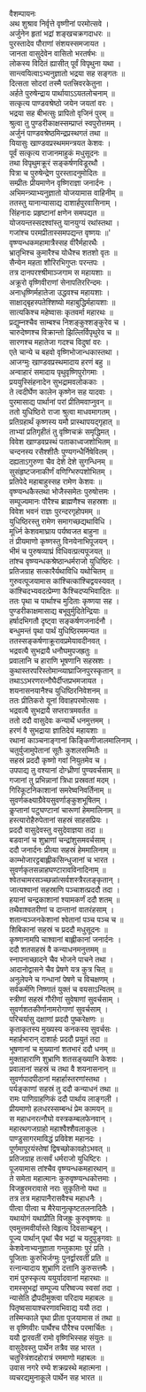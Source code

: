वैशम्पायनः  
अथ शुश्राव निर्वृत्ते वृष्णीनां परमोत्सवे ।  
अर्जुनेन हृतां भद्रां शङ्खचक्रगदाधरः ॥  
पुरस्तादेव पौराणां संशयस्समजायत ।  
जानता वासुदेवेन वासितो भरतर्षभः ॥  
लोकस्य विदितं ह्यासीत् पूर्वं विपृथुना यथा ।  
सान्त्वयित्वाऽभ्यनुज्ञातो भद्रया सह सङ्गतः ॥  
दित्सता सोदरां तस्मै पतत्त्रिवरकेतुना ।  
अर्हते पुरुषेन्द्राय पार्थायाऽऽयतलोचनाम् ॥  
सत्कृत्य पाण्डवश्रेष्ठो जयेन जयतां वरः ।  
भद्रया सह बीभत्सुः प्रापितो वृजिनं पुरम् ॥  
श्रुत्वा तु पुण्डरीकाक्षस्सम्प्राप्तं स्वपुरोत्तमम् ।  
अर्जुनं पाण्डवश्रेष्ठमिन्द्रप्रस्थगतं तथा ॥  
यियासुः खाण्डवप्रस्थममन्त्रयत केशवः ।  
पूर्वं सत्कृत्य राजानमाहुकं मधुसूदनः ॥  
तथा विपृथुमक्रूरं सङ्कर्षणविडूरथौ ।  
पित्रा च पुरुषेन्द्रेण पुरस्तादनुमोदितः ॥  
सम्प्रीतः प्रीयमाणेन वृष्णिराज्ञा जनार्दनः ।  
अभिमन्त्र्याभ्यनुज्ञातो योजयामास वाहिनीम् ॥  
ततस्तु यानान्यासाद्य दाशार्हपुरवासिनाम् ।  
सिंहनादः प्रहृष्टानां क्षणेन समपद्यत ॥  
योजयन्तस्सदश्वांस्तु यानयुग्यं रथांस्तथा ।  
गजांश्च परमप्रीतास्समपद्यन्त वृष्णयः ॥'  
वृष्ण्यन्धकमहामात्रैस्सह वीरैर्महारथैः ।  
भ्रातृभिश्च कुमारैश्च योधैश्च शतशो वृतः ॥  
सैन्येन महता शौरिरभिगुप्तः परन्तपः ।  
तत्र दानपरश्श्रीमाञ्जगाम स महायशाः ॥  
अक्रूरो वृष्णिवीराणां सेनापतिररिन्दमः ।  
अनाधृष्णिर्महातेजा उद्धवश्च महायशाः ।  
साक्षाद्बृहस्पतेश्शिष्यो महाबुद्धिर्महायशाः ॥  
सात्यकिश्च महेष्वासः कृतवर्मा महारथः ॥  
प्रद्युम्नश्चैव साम्बश्च निशङ्कुश्शङ्कुरेव च ।  
चारुदेष्णश्च विक्रान्तो झिल्लिर्विपृथुरेव च ॥  
सारणश्च महातेजा गदश्च विदुषां वरः ।  
एते चान्ये च बहवो वृष्णिभोजान्धकास्तथा ।  
आजग्मुः खाण्डवप्रस्थमादाय हरणं बहु ॥  
अन्वाहारं समादाय पृथुवृष्णिपुरोगमाः ।  
प्रययुस्सिंहनादेन सुभद्रामवलोककाः ।  
ते त्वदीर्घेण कालेन कृष्णेन सह यादवाः ।  
पुरमासाद्य पार्थानां परां प्रीतिमवाप्नुवन् ॥  
ततो युधिष्ठिरो राजा श्रुत्वा माधवमागतम् ।  
प्रतिग्रहार्थं कृष्णस्य यमौ प्रास्थापयद्गृहात् ॥  
ताभ्यां प्रतिगृहीतं तु वृष्णिचक्रं समृद्धिमत् ।  
विवेश खाण्डवप्रस्थं पताकाध्वजशोभितम् ॥  
चन्दनस्य रसैश्शीतैः पुण्यगन्धैर्निषेवितम् ।  
दह्यताऽगुरुणा चैव देशे देशे सुगन्धिनम् ॥  
सुसंहृष्टजनाकीर्णं वणिग्भिरुपशोभितम् ।  
प्रतिपेदे महाबाहुस्सह रामेण केशवः ॥  
वृष्ण्यन्धकैस्तथा भोजैस्समेतः पुरुषोत्तमः ।  
सम्पूज्यमानः पौरैश्च ब्राह्मणैश्च सहस्रशः ॥  
विवेश भवनं राज्ञः पुरन्दरगृहोपमम् ॥  
युधिष्ठिरस्तु रामेण समागच्छद्यथाविधि ।  
मूर्ध्नि केशवमाघ्राय पर्यष्वजत बाहुना ॥  
तं प्रीयमाणो कृष्णस्तु विनयेनाभिपूजयन् ।  
भीमं च पुरुषव्याघ्रं विधिवत्प्रत्यपूजयत् ॥  
तांश्च वृष्ण्यन्धकश्रेष्ठान्धर्मराजो युधिष्ठिरः ।  
प्रतिजग्राह सत्कारैर्यथाविधि यथोचितम् ॥  
गुरुवत्पूजयामास कांश्चित्कांश्चिद्वयस्यवत् ।  
कांश्चिदभ्यवदत्प्रेम्णा कैश्चिदप्यभिवादितः ॥  
ततः पृथा च पार्थाश्च मुदिताः कृष्णया सह ।  
पुण्डरीकाक्षमासाद्य बभूवुर्मुदितेन्द्रियाः ॥  
हर्षादभिगतौ दृष्ट्वा सङ्कर्षणजनार्दनौ ।  
बन्धुमन्तं पृथा पार्थं युधिष्ठिरममन्यत ॥  
ततस्सङ्कर्षणाक्रूरावप्रमेयावदीनवत् ।  
भद्रवत्यै सुभद्रायै धनौघमुपजह्रतुः ॥  
प्रवालानि च हाराणि भूषणानि सहस्रशः ।  
कुथास्तरपरिस्तोमान्व्याघ्राजिनपुरस्कृतान् ॥  
तथाऽऽभरणरत्नौघैर्दीप्तप्रभमजायत ।  
शयनासनयानैश्च युधिष्ठिरनिवेशनम् ॥  
ततः प्रीतिकरो यूनां विवाहपरमोत्सवः ।  
भद्रवत्यै सुभद्रायै सप्तरात्रमवर्तत ॥  
ततो ददौ वासुदेवः कन्यार्थे धनमुत्तमम् ।  
हरणं वै सुभद्राया ज्ञातिदेयं महायशाः ॥  
रथानां काञ्चनाङ्गानां किङ्किणीजालमालिनाम् ।  
चतुर्युजामुपेतानां सूतैः कुशलसम्मितैः ॥  
सहस्रं प्रददौ कृष्णो गवां नियुतमेव च ।  
उपपाद्य तु वश्यानां दोग्ध्रीणां पुण्यवर्चसाम् ॥  
गजानां तु प्रभिन्नानां त्रिधा प्रस्रवतां मदम् ।  
गिरिकूटनिकाशानां समरेष्वनिवर्तिनाम् ॥  
सुवर्णकक्ष्याग्रैवेयसुवर्णाङ्कुशभूषितम् ।  
कॢप्तानां पटुघण्टानां चारूणां हेममालिनाम् ॥  
हस्त्यारोहैरुपेतानां सहस्रं साहसप्रियः ।  
प्रददौ वासुदेवस्तु वसुदेवाज्ञया तदा ॥  
बडवानां च शुभ्राणां चन्द्रांशुसमवर्चसाम् ।  
ददौ जनार्दनः प्रीत्या सहस्रं हेममालिनाम् ॥  
काम्भोजारट्टबाह्लीकसिन्धुजानां च भारत ।  
सुवर्णकृतसन्नाहघण्टारावविनादिनाम् ॥  
श्वेतचामरसञ्च्छन्नांत्सर्वशस्त्रैरलङ्कृतान् ।  
जात्यश्वानां सहस्राणि पञ्चाशत्प्रददौ तदा ।  
हयानां चन्द्रकाशानां श्यामकर्णं ददौ शतम् ॥  
तथैवाश्वतरीणां च दान्तानां वातरंहसाम् ।  
शतान्यञ्जनकेशानां श्वेतानां पञ्च पञ्च च ॥  
शिबिकानां सहस्रं च प्रददौ मधुसूदनः ॥  
कृष्णानामपि चाश्वानां बाह्लीकानां जनार्दनः ।  
ददौ शतसहस्रं वै कन्याधनमनुत्तमम् ॥  
स्नापनाच्छादने चैव भोजने पाचने तथा ।  
आदानोद्वासने चैव प्रेषणे यत्र कुत्र चित् ॥  
अनुलेपने च गन्धानां पेषणे च विचक्षणम् ।  
सर्वकर्मणि निष्णातं युक्तं च वयसाऽन्वितम् ॥  
स्त्रीणां सहस्रं गौरीणां सुवेषाणां सुवर्चसाम् ।  
सुवर्णशतकीर्णानामरोगाणां सुवर्चसाम् ।  
परिचर्यासु दक्षाणां प्रददौ पुष्करेक्षणः ॥  
कृताकृतस्य मुख्यस्य कनकस्य सुवर्चसः ।  
महार्हभारान् दाशार्हः प्रददौ प्रयुतं तदा ॥  
भूषणानां च मुख्यानां शतभारं ददौ धनम् ॥  
मुक्ताहाराणि शुभ्राणि शतसङ्ख्यानि केशवः ।  
प्रवालानां सहस्रं च तथा वै शयनासनान् ॥  
सुवर्णपादपीठानां महार्हास्तरणांस्तथा ।  
पर्यङ्काणां सहस्रं तु ददौ कन्याधनं तथा ॥  
रामः पाणिग्राहणिकं ददौ पार्थाय लाङ्गली ।  
प्रीयमाणो हलधरस्सम्बन्धं प्रेम कामयन् ॥  
स महाधनरत्नौघो वस्त्रकम्बलफेनवान् ।  
महारथगजग्राहो महाश्वैश्शैवलाकुलः ।  
पाण्डुसागरमाविद्धं प्रविवेश महानदः ।  
पूर्णमापूरयंस्तेषां द्विषच्छोकावहोऽभवत् ॥  
प्रतिजग्राह तत्सर्वं धर्मराजो युधिष्टिरः ।  
पूजयामास तांश्चैव वृष्ण्यन्धकमहारथान् ॥  
ते समेता महात्मानः कुरुवृष्ण्यन्धकोत्तमाः ।  
विजह्रुरमरावासे नराः सुकृतिनो यथा ॥  
तत्र तत्र महापानैरासवैश्च महाधनैः ।  
पीत्वा पीत्वा च मैरेयानुत्कृष्टतलनादितैः ।  
यथायोगं यथाप्रीति विजह्रुः कुरुवृष्णयः ॥  
एवमुत्तमवीर्यास्ते विहृत्य दिवसान्बहून् ।  
पूज्य पार्थान् पृथां चैव भद्रां च यदुपुङ्गवाः ॥  
केशवेनाभ्यनुज्ञाता गन्तुकामाः पुरं प्रति ।  
पूजिताः कुरुभिर्जग्मुः पुनर्द्वारवतीं प्रति ॥  
रत्नान्यादाय शुभ्राणि दत्तानि कुरुसत्तमैः ।  
रामं पुरुस्कृत्य ययुर्यादवानां महारथाः ॥  
रामस्सुभद्रां सम्पूज्य परिष्वज्य स्वसां तदा ।  
न्यासेति द्रौपदीमुक्त्वा परिदाय महाबलः ॥  
पितृष्वसायाश्चरणावभिवाद्य ययौ तदा ।  
तस्मिन्काले पृथा प्रीता पूजयामास तं तथा ॥  
स वृष्णिवीरः पार्थैश्च पौरैश्च परमार्चितः ।  
ययौ द्वारवतीं रामो वृष्णिभिस्सह संयुतः ॥  
वासुदेवस्तु पार्थेन तत्रैव सह भारत ।  
चतुस्त्रिंशदहोरात्रं रममाणो महाबलः ॥  
उवास नगरे रम्ये शक्रप्रस्थे महात्मना ।  
व्यचरद्यमुनाकूले पार्थेन सह भारत ॥  
